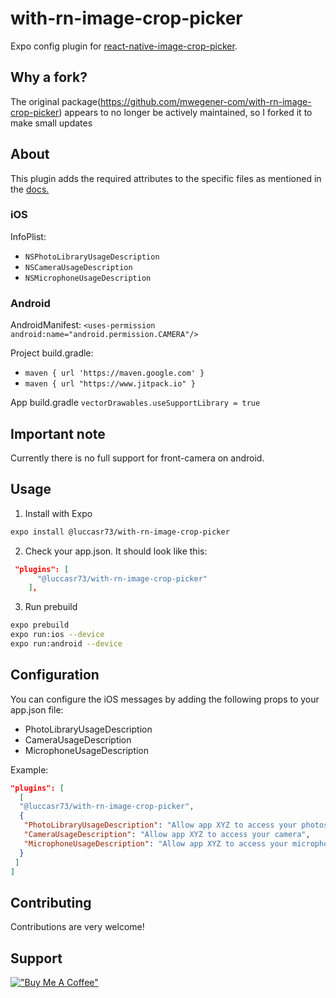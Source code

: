 # with-rn-image-crop-picker

Expo config plugin for [react-native-image-crop-picker](https://github.com/ivpusic/react-native-image-crop-picker).

## Why a fork?

The original package(<https://github.com/mwegener-com/with-rn-image-crop-picker>) appears to no longer be actively maintained, so I forked it to make small updates

## About

This plugin adds the required attributes to the specific files as mentioned in the [docs.](https://github.com/ivpusic/react-native-image-crop-picker#step-3)

### iOS

InfoPlist:

- `NSPhotoLibraryUsageDescription`
- `NSCameraUsageDescription`
- `NSMicrophoneUsageDescription`

### Android

AndroidManifest: `<uses-permission android:name="android.permission.CAMERA"/>`

Project build.gradle:

- `maven { url 'https://maven.google.com' }`
- `maven { url "https://www.jitpack.io" }`

App build.gradle `vectorDrawables.useSupportLibrary = true`

## Important note

Currently there is no full support for front-camera on android.

## Usage

1. Install with Expo

```sh
expo install @luccasr73/with-rn-image-crop-picker
```

2. Check your app.json. It should look like this:

```json
 "plugins": [
      "@luccasr73/with-rn-image-crop-picker"
    ],
```

3. Run prebuild

```sh
expo prebuild
expo run:ios --device
expo run:android --device
```

## Configuration

You can configure the iOS messages by adding the following props to your app.json file:

- PhotoLibraryUsageDescription
- CameraUsageDescription
- MicrophoneUsageDescription

Example:

```json
"plugins": [
  [
  "@luccasr73/with-rn-image-crop-picker",
  {
   "PhotoLibraryUsageDescription": "Allow app XYZ to access your photos",
   "CameraUsageDescription": "Allow app XYZ to access your camera",
   "MicrophoneUsageDescription": "Allow app XYZ to access your microphone"
  }
 ]
]
```

## Contributing

Contributions are very welcome!

## Support

[!["Buy Me A Coffee"](https://www.buymeacoffee.com/assets/img/custom_images/orange_img.png)](https://www.buymeacoffee.com/mwegener)
